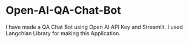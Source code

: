# Open-AI-QA-Chat-Bot
I have made a QA Chat Bot using Open AI API Key and Streamlit. 
I used Langchian Library for making this Application. 
